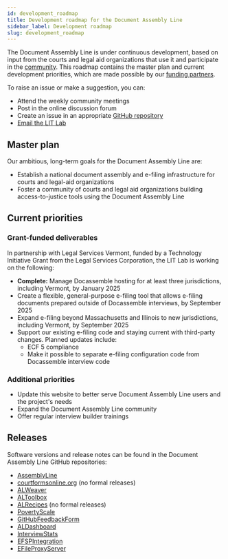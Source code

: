 ```yaml
---
id: development_roadmap
title: Development roadmap for the Document Assembly Line
sidebar_label: Development roadmap
slug: development_roadmap
---
```


The Document Assembly Line is under continuous development, based on input from the courts and legal aid organizations that use it and participate in the [community](intro.md#join-the-community). This roadmap contains the master plan and current development priorities, which are made possible by our [funding partners](/#funding-partners).

To raise an issue or make a suggestion, you can:

* Attend the weekly community meetings
* Post in the online discussion forum
* Create an issue in an appropriate [GitHub repository](#releases)
* [Email the LIT Lab](mailto:litlab@suffolk.edu)

## Master plan

Our ambitious, long-term goals for the Document Assembly Line are:

* Establish a national document assembly and e-filing infrastructure for courts and legal-aid organizations
* Foster a community of courts and legal aid organizations building access-to-justice tools using the Document Assembly Line

## Current priorities

### Grant-funded deliverables

In partnership with Legal Services Vermont, funded by a Technology Initiative Grant from the Legal Services Corporation, the LIT Lab is working on the following:

* **Complete:** Manage Docassemble hosting for at least three jurisdictions, including Vermont, by January 2025
* Create a flexible, general-purpose e-filing tool that allows e-filing documents prepared outside of Docassemble interviews, by September 2025
* Expand e-filing beyond Massachusetts and Illinois to new jurisdictions, including Vermont, by September 2025
* Support our existing e-filing code and staying current with third-party changes. Planned updates include:
  * ECF 5 compliance
  * Make it possible to separate e-filing configuration code from Docassemble interview code

### Additional priorities

* Update this website to better serve Document Assembly Line users and the project's needs
* Expand the Document Assembly Line community
* Offer regular interview builder trainings

## Releases

Software versions and release notes can be found in the Document Assembly Line GitHub repositories:

* [AssemblyLine](https://github.com/SuffolkLITLab/docassemble-AssemblyLine/releases)
* [courtformsonline.org](https://github.com/SuffolkLITLab/courtformsonline.org/pulls?q=is%3Apr) (no formal releases)
* [ALWeaver](https://github.com/SuffolkLITLab/docassemble-ALWeaver/releases)
* [ALToolbox](https://github.com/SuffolkLITLab/docassemble-ALToolbox/releases)
* [ALRecipes](https://github.com/SuffolkLITLab/docassemble-ALRecipes/pulls?q=is%3Apr) (no formal releases)
* [PovertyScale](https://github.com/SuffolkLITLab/docassemble-PovertyScale/releases)
* [GitHubFeedbackForm](https://github.com/SuffolkLITLab/docassemble-GithubFeedbackForm/releases)
* [ALDashboard](https://github.com/SuffolkLITLab/docassemble-ALDashboard/releases)
* [InterviewStats](https://github.com/SuffolkLITLab/docassemble-InterviewStats/releases)
* [EFSPIntegration](https://github.com/SuffolkLITLab/docassemble-EFSPIntegration/releases)
* [EFileProxyServer](https://github.com/SuffolkLITLab/EfileProxyServer/releases)